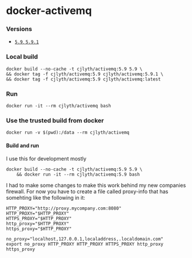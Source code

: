 # docker-activemq

### Versions

- [`5.9`, `5.9.1`](https://raw.githubusercontent.com/cjlyth/docker-activemq/9ab3ce1be30722151024ed5d1a8091e612d25181/5.9/Dockerfile)

### Local build

```
docker build --no-cache -t cjlyth/activemq:5.9 5.9 \
&& docker tag -f cjlyth/activemq:5.9 cjlyth/activemq:5.9.1 \
&& docker tag -f cjlyth/activemq:5.9 cjlyth/activemq:latest
```

### Run

```
docker run -it --rm cjlyth/activemq bash
```

### Use the trusted build from docker

```
docker run -v $(pwd):/data --rm cjlyth/activemq
```


#### Build and run

I use this for development mostly

```
docker build --no-cache -t cjlyth/activemq:5.9 5.9 \
	&& docker run -it --rm cjlyth/activemq:5.9 bash
```

I had to make some changes to make this work behind my new companies firewall. For now you have to create a file called proxy-info that has somehting like the following in it:

```
HTTP_PROXY="http://proxy.mycompany.com:8080"
HTTP_PROXY="$HTTP_PROXY"
HTTPS_PROXY="$HTTP_PROXY"
http_proxy="$HTTP_PROXY"
https_proxy="$HTTP_PROXY"

no_proxy="localhost,127.0.0.1,localaddress,.localdomain.com"
export no_proxy HTTP_PROXY HTTP_PROXY HTTPS_PROXY http_proxy https_proxy

```
